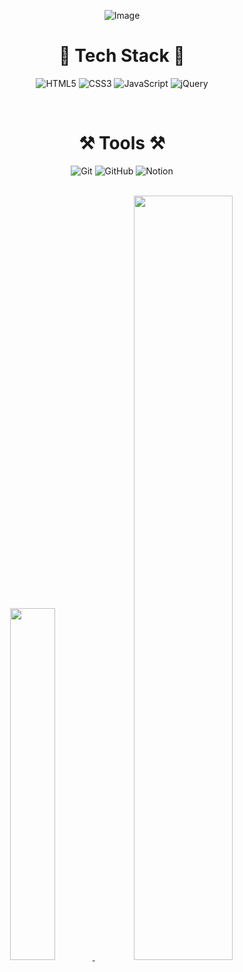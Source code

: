 <div align = "center">

 ![Image](https://github.com/user-attachments/assets/5cd699a9-555d-4f7e-b6d3-7b36a7262f22)

 <h1> </h1>

 <h1> 📌 Tech Stack 📌 </h1>
 
 ![HTML5](https://img.shields.io/badge/html5-%23E34F26.svg?style=for-the-badge&logo=html5&logoColor=white)
 ![CSS3](https://img.shields.io/badge/css3-%231572B6.svg?style=for-the-badge&logo=css3&logoColor=white)
 ![JavaScript](https://img.shields.io/badge/javascript-%23323330.svg?style=for-the-badge&logo=javascript&logoColor=%23F7DF1E)
 ![jQuery](https://img.shields.io/badge/jquery-%230769AD.svg?style=for-the-badge&logo=jquery&logoColor=white)

 <br/>
 
 <h1> ⚒ Tools ⚒ </h1>
 
 ![Git](https://img.shields.io/badge/git-%23F05033.svg?style=for-the-badge&logo=git&logoColor=white)
 ![GitHub](https://img.shields.io/badge/github-%23121011.svg?style=for-the-badge&logo=github&logoColor=white)
 ![Notion](https://img.shields.io/badge/Notion-%23000000.svg?style=for-the-badge&logo=notion&logoColor=white)
 
 <br/>
 
 <a href="https://github.com/anuraghazra/github-readme-stats">
     <img src="https://github-readme-stats.vercel.app/api/top-langs/?username=jeong0300&layout=donut&show_icons=true&theme=default&hide_border=false&bg_color=00000000&icon_color=000000&text_color=000000&title_color=000000&border_color=C0C0C0&count_private=true&exclude_repo=Face-Transfer-Application" width=38% />
 </a>    
 <a href="https://github.com/anuraghazra/github-readme-stats">
   <img src="https://github-readme-stats.vercel.app/api?username=jeong0300&show_icons=true&theme=default&hide_border=false&bg_color=00000000&icon_color=000000&text_color=000000&title_color=000000&border_color=C0C0C0&count_private=true" width=56% />
 </a>
 
</div>





